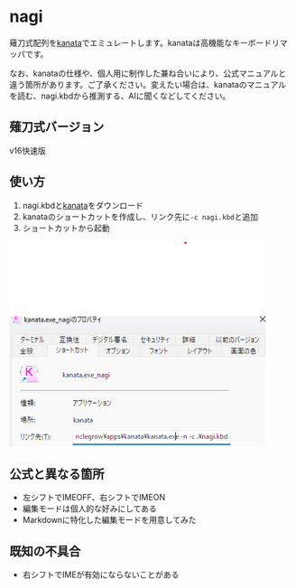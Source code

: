 # nagi

薙刀式配列を[kanata](https://github.com/jtroo/kanata)でエミュレートします。kanataは高機能なキーボードリマッパです。

なお、kanataの仕様や、個人用に制作した兼ね合いにより、公式マニュアルと違う箇所があります。ご了承ください。変えたい場合は、kanataのマニュアルを読む、nagi.kbdから推測する、AIに聞くなどしてください。

## 薙刀式バージョン

v16快速版

## 使い方

1. nagi.kbdと[kanata](https://github.com/jtroo/kanata)をダウンロード
1. kanataのショートカットを作成し、リンク先に`-c nagi.kbd`と追加
1. ショートカットから起動

![リンク先を変更](shortcut.png)

## 公式と異なる箇所

- 左シフトでIMEOFF、右シフトでIMEON
- 編集モードは個人的な好みにしてある
- Markdownに特化した編集モードを用意してみた

## 既知の不具合

- 右シフトでIMEが有効にならないことがある

